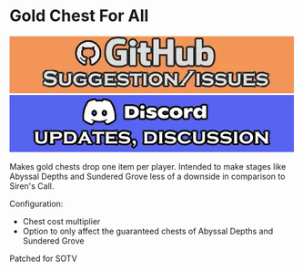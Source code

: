 ﻿# Gold Chest For All
[![github issues/request link](https://raw.githubusercontent.com/DestroyedClone/PoseHelper/master/PoseHelper/github_link.webp)](https://github.com/DestroyedClone/PoseHelper/issues) [![discord invite](https://raw.githubusercontent.com/DestroyedClone/PoseHelper/master/PoseHelper/discord_link.webp)](https://discord.gg/DpHu3qXMHK)

Makes gold chests drop one item per player. Intended to make stages like Abyssal Depths and Sundered Grove less of a downside in comparison to Siren's Call.

Configuration:

 - Chest cost multiplier
 - Option to only affect the guaranteed chests of Abyssal Depths and Sundered Grove

Patched for SOTV